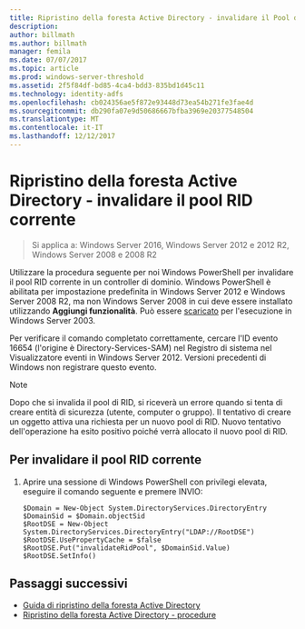 ```yaml
---
title: Ripristino della foresta Active Directory - invalidare il Pool di RID
description: 
author: billmath
ms.author: billmath
manager: femila
ms.date: 07/07/2017
ms.topic: article
ms.prod: windows-server-threshold
ms.assetid: 2f5f84df-bd85-4ca4-bdd3-835bd1d45c11
ms.technology: identity-adfs
ms.openlocfilehash: cb024356ae5f872e93448d73ea54b271fe3fae4d
ms.sourcegitcommit: db290fa07e9d50686667bfba3969e20377548504
ms.translationtype: MT
ms.contentlocale: it-IT
ms.lasthandoff: 12/12/2017
---
```

# <a name="ad-forest-recovery---invalidating-the-current-rid-pool"></a>Ripristino della foresta Active Directory - invalidare il pool RID corrente  

>Si applica a: Windows Server 2016, Windows Server 2012 e 2012 R2, Windows Server 2008 e 2008 R2

 Utilizzare la procedura seguente per noi Windows PowerShell per invalidare il pool RID corrente in un controller di dominio. Windows PowerShell è abilitata per impostazione predefinita in Windows Server 2012 e Windows Server 2008 R2, ma non Windows Server 2008 in cui deve essere installato utilizzando **Aggiungi funzionalità**. Può essere [scaricato](https://www.microsoft.com/download/details.aspx?id=20020) per l'esecuzione in Windows Server 2003.  
  
 Per verificare il comando completato correttamente, cercare l'ID evento 16654 (l'origine è Directory-Services-SAM) nel Registro di sistema nel Visualizzatore eventi in Windows Server 2012. Versioni precedenti di Windows non registrare questo evento.  
  
> [!NOTE]
>  Dopo che si invalida il pool di RID, si riceverà un errore quando si tenta di creare entità di sicurezza (utente, computer o gruppo). Il tentativo di creare un oggetto attiva una richiesta per un nuovo pool di RID. Nuovo tentativo dell'operazione ha esito positivo poiché verrà allocato il nuovo pool di RID.  
  
## <a name="to-invalidate-the-current-rid-pool"></a>Per invalidare il pool RID corrente  
  
1.  Aprire una sessione di Windows PowerShell con privilegi elevata, eseguire il comando seguente e premere INVIO:  
  
    ```  
    $Domain = New-Object System.DirectoryServices.DirectoryEntry  
    $DomainSid = $Domain.objectSid  
    $RootDSE = New-Object System.DirectoryServices.DirectoryEntry("LDAP://RootDSE")  
    $RootDSE.UsePropertyCache = $false  
    $RootDSE.Put("invalidateRidPool", $DomainSid.Value)  
    $RootDSE.SetInfo()  
    ```  
  
## <a name="next-steps"></a>Passaggi successivi

- [Guida di ripristino della foresta Active Directory](AD-Forest-Recovery-Guide.md)
- [Ripristino della foresta Active Directory - procedure](AD-Forest-Recovery-Procedures.md)
